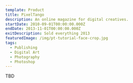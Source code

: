 ```yaml
---
template: Product
title: PixelTango
description: An online magazine for digital creatives.
startDate: 2010-09-01T00:00:00.000Z
endDate: 2013-11-01T00:00:00.000Z
exitDescription: Sold everything 2013
featuredImage: /img/pt-tutorial-face-crop.jpg
tags:
  - Publishing
  - Digital Art
  - Photography
  - Photoshop
---
```


TBD
